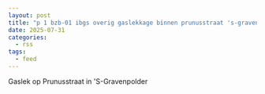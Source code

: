 ```yaml
---
layout: post
title: "p 1 bzb-01 ibgs overig gaslekkage binnen prunusstraat 's-gravenpolder 194734 194995"
date: 2025-07-31
categories: 
  - rss
tags: 
  - feed
---
```


Gaslek op Prunusstraat in 'S-Gravenpolder

